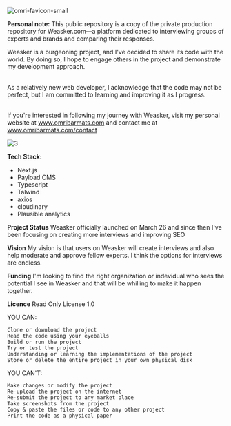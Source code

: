 ![omri-favicon-small](https://github.com/weasker-com/weasker-public/assets/76939362/d4fbfc28-22e9-4712-99bd-f100793203b6)
 
**Personal note:**
This public repository is a copy of the private production repository for Weasker.com—a platform dedicated to interviewing groups of experts and brands and comparing their responses.

Weasker is a burgeoning project, and I've decided to share its code with the world. By doing so, I hope to engage others in the project and demonstrate my development approach.<br><br>

As a relatively new web developer, I acknowledge that the code may not be perfect, but I am committed to learning and improving it as I progress.<br><br>

If you're interested in following my journey with Weasker, visit my personal website at <a href="http://www.omribarmats.com">www.omribarmats.com</a> and contact me at <a href="http://www.omribarmats.com/contact">www.omribarmats.com/contact</a>
</p>

![3](https://github.com/weasker-com/weasker-public/assets/76939362/9d949c0a-201d-4787-835d-642d5f92fd64)

**Tech Stack:**
- Next.js
- Payload CMS
- Typescript
- Talwind
- axios
- cloudinary
- Plausible analytics

**Project Status**
Weasker officially launched on March 26 and since then I've been focusing on creating more interviews and improving SEO

**Vision**
My vision is that users on Weasker will create interviews and also help moderate and approve fellow experts. I think the options for interviews are endless. 

**Funding**
I'm looking to find the right organization or indevidual who sees the potential I see in Weasker and that will be whilling to make it happen together. 

**Licence**
Read Only License 1.0

YOU CAN:

    Clone or download the project
    Read the code using your eyeballs
    Build or run the project
    Try or test the project
    Understanding or learning the implementations of the project
    Store or delete the entire project in your own physical disk

YOU CAN'T:

    Make changes or modify the project
    Re-upload the project on the internet
    Re-submit the project to any market place
    Take screenshots from the project
    Copy & paste the files or code to any other project
    Print the code as a physical paper
